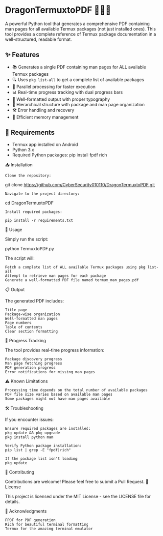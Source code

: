 # DragonTermuxtoPDF 🐉📱📄

A powerful Python tool that generates a comprehensive PDF containing man pages for all available Termux packages (not just installed ones). This tool provides a complete reference of Termux package documentation in a well-structured, readable format.

## ✨ Features

- 📚 Generates a single PDF containing man pages for ALL available Termux packages
- 🔍 Uses `pkg list-all` to get a complete list of available packages
- 🚀 Parallel processing for faster execution
- 📊 Real-time progress tracking with dual progress bars
- 🎨 Well-formatted output with proper typography
- 📑 Hierarchical structure with package and man page organization
- 🛠️ Error handling and recovery
- 💾 Efficient memory management

## 🔧 Requirements

- Termux app installed on Android
- Python 3.x
- Required Python packages:
  pip install fpdf rich

📥 Installation

    Clone the repository:

git clone https://github.com/CyberSecurity010110/DragonTermuxtoPDF.git

    Navigate to the project directory:

cd DragonTermuxtoPDF

    Install required packages:

    pip install -r requirements.txt

🚀 Usage

Simply run the script:

python TermuxtoPDF.py

The script will:

    Fetch a complete list of ALL available Termux packages using pkg list-all
    Attempt to retrieve man pages for each package
    Generate a well-formatted PDF file named termux_man_pages.pdf

📋 Output

The generated PDF includes:

    Title page
    Package-wise organization
    Well-formatted man pages
    Page numbers
    Table of contents
    Clear section formatting

🎯 Progress Tracking

The tool provides real-time progress information:

    Package discovery progress
    Man page fetching progress
    PDF generation progress
    Error notifications for missing man pages

⚠️ Known Limitations

    Processing time depends on the total number of available packages
    PDF file size varies based on available man pages
    Some packages might not have man pages available

🛠️ Troubleshooting

If you encounter issues:

    Ensure required packages are installed:
    pkg update && pkg upgrade
    pkg install python man

    Verify Python package installation:
    pip list | grep -E "fpdf|rich"

    If the package list isn't loading
    pkg update

🤝 Contributing

Contributions are welcome! Please feel free to submit a Pull Request.
📝 License

This project is licensed under the MIT License - see the LICENSE file for details.

🙏 Acknowledgments

    FPDF for PDF generation
    Rich for beautiful terminal formatting
    Termux for the amazing terminal emulator



  
